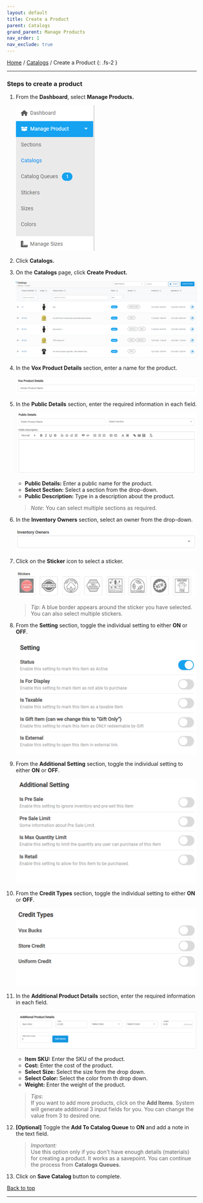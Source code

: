```yaml
---
layout: default
title: Create a Product
parent: Catalogs
grand_parent: Manage Products
nav_order: 1
nav_exclude: true
---
```


[Home](https://biijuwa.github.io/eckb/) / [Catalogs](https://biijuwa.github.io/eckb/docs/manageproducts/catalogs/catalogs.html) / Create a Product
{: .fs-2 }

---

### Steps to create a product

1. From the **Dashboard**, select **Manage Products.**

   ![catalogs_image](../../../images/manageproducts/menumngcat.png "manage product menu")

2. Click **Catalogs.**

3. On the **Catalogs** page, click **Create Product.**

   ![vox_product_details_image](../../../images/manageproducts/crpdt2.png "Catalogs page")

4. In the **Vox Product Details** section, enter a name for the product.

   ![public_details_image](../../../images/manageproducts/crpdt3.png "Vox Product Details")

5. In the **Public Details** section, enter the required information in each field.

   ![public_details_image](../../../images/manageproducts/crpdt4.png "Public Details")

   - **Public Details:** Enter a public name for the product.
   - **Select Section:** Select a section from the drop-down.
   - **Public Description:** Type in a description about the product.

   > _Note_: You can select multiple sections as required.

6. In the **Inventory Owners** section, select an owner from the drop-down.

   ![inventory_owners_image](../../../images/manageproducts/crpdt5.png "Inventory Owners")

7. Click on the **Sticker** icon to select a sticker.

   ![sticker_image](../../../images/manageproducts/crpdt6.png)

   > _Tip_: A blue border appears around the sticker you have selected.
   > You can also select multiple stickers.

8. From the **Setting** section, toggle the individual setting to either **ON** or **OFF**.

   ![setting_section_image](../../../images/manageproducts/crpdt7.png)

9. From the **Additional Setting** section, toggle the individual setting to either **ON** or **OFF**.

   ![additional_setting_image](../../../images/manageproducts/crpdt8.png)

10. From the **Credit Types** section, toggle the individual setting to either **ON** or **OFF**.

    ![additional_setting_image](../../../images/manageproducts/crpdt9.png)

11. In the **Additional Product Details** section, enter the required information in each field.

    ![additional_product_detail_image](../../../images/manageproducts/crpdt10.png)

    - **Item SKU:** Enter the SKU of the product.
    - **Cost:** Enter the cost of the product.
    - **Select Size:** Select the size form the drop down.
    - **Select Color:** Select the color from th drop down.
    - **Weight:** Enter the weight of the product.

    > _Tips:_ <br>
    > If you want to add more products, click on the **Add Items**. System will generate additional 3 input fields for you. You can change the value from 3 to desired one.

12. **[Optional]** Toggle the **Add To Catalog Queue** to **ON** and add a note in the text field.

    > _Important:_ <br>
    > Use this option only if you don't have enough details (materials) for creating a product. It works as a savepoint. You can continue the process from **Catalogs Queues.**

13. Click on **Save Catalog** button to complete.

<a href="#top" id="back-to-top">Back to top</a>

---
